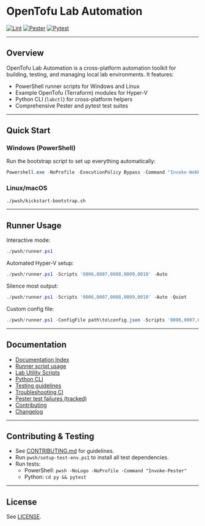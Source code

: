 # OpenTofu Lab Automation

[![Lint](https://github.com/wizzense/opentofu-lab-automation/actions/workflows/lint.yml/badge.svg)](https://github.com/wizzense/opentofu-lab-automation/actions/workflows/lint.yml)
[![Pester](https://github.com/wizzense/opentofu-lab-automation/actions/workflows/pester.yml/badge.svg)](https://github.com/wizzense/opentofu-lab-automation/actions/workflows/pester.yml)
[![Pytest](https://github.com/wizzense/opentofu-lab-automation/actions/workflows/pytest.yml/badge.svg)](https://github.com/wizzense/opentofu-lab-automation/actions/workflows/pytest.yml)

---

## Overview

OpenTofu Lab Automation is a cross-platform automation toolkit for building, testing, and managing local lab environments. It features:
- PowerShell runner scripts for Windows and Linux
- Example OpenTofu (Terraform) modules for Hyper-V
- Python CLI (`labctl`) for cross-platform helpers
- Comprehensive Pester and pytest test suites

---

## Quick Start

### Windows (PowerShell)

Run the bootstrap script to set up everything automatically:

```powershell
Powershell.exe -NoProfile -ExecutionPolicy Bypass -Command "Invoke-WebRequest -Uri 'https://raw.githubusercontent.com/wizzense/opentofu-lab-automation/refs/heads/main/pwsh/kicker-bootstrap.ps1' -OutFile '.\kicker-bootstrap.ps1'; .\kicker-bootstrap.ps1 -Quiet"
```

### Linux/macOS

```bash
./pwsh/kickstart-bootstrap.sh
```

---

## Runner Usage

Interactive mode:
```powershell
./pwsh/runner.ps1
```

Automated Hyper-V setup:
```powershell
./pwsh/runner.ps1 -Scripts '0006,0007,0008,0009,0010' -Auto
```

Silence most output:
```powershell
./pwsh/runner.ps1 -Scripts '0006,0007,0008,0009,0010' -Auto -Quiet
```

Custom config file:
```powershell
./pwsh/runner.ps1 -ConfigFile path\to\config.json -Scripts '0006,0007,0008,0009,0010' -Auto
```

---

## Documentation

- [Documentation Index](docs/index.md)
- [Runner script usage](docs/runner.md)
- [Lab Utility Scripts](docs/lab_utils.md)
- [Python CLI](docs/python-cli.md)
- [Testing guidelines](docs/testing.md)
- [Troubleshooting CI](docs/troubleshooting.md)
- [Pester test failures (tracked)](docs/pester-test-failures.md)
- [Contributing](CONTRIBUTING.md)
- [Changelog](CHANGELOG.md)

---

## Contributing & Testing

- See [CONTRIBUTING.md](CONTRIBUTING.md) for guidelines.
- Run `pwsh/setup-test-env.ps1` to install all test dependencies.
- Run tests:
  - PowerShell: `pwsh -NoLogo -NoProfile -Command "Invoke-Pester"`
  - Python: `cd py && pytest`

---

## License

See [LICENSE](LICENSE).

